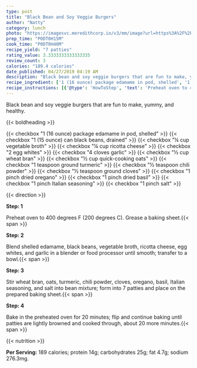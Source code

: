 ```yaml
---
type: post
title: "Black Bean and Soy Veggie Burgers"
author: "Natty"
category: lunch
photo: "https://imagesvc.meredithcorp.io/v3/mm/image?url=https%3A%2F%2Fimages.media-allrecipes.com%2Fuserphotos%2F1387563.jpg"
prep_time: "P0DT0H15M"
cook_time: "P0DT0H40M"
recipe_yield: "7 patties"
rating_value: 3.3333333333333335
review_count: 3
calories: "189.4 calories"
date_published: 04/27/2019 04:19 AM
description: "Black bean and soy veggie burgers that are fun to make, yummy, and healthy."
recipe_ingredient: ['1 (16 ounce) package edamame in pod, shelled', '1 (15 ounce) can black beans, drained', '¼ cup vegetable broth', '¼ cup ricotta cheese', '2 egg whites', '4 cloves garlic', '½ cup wheat bran', '½ cup quick-cooking oats', '1 teaspoon ground turmeric', '½ teaspoon chili powder', '½ teaspoon ground cloves', '1 pinch dried oregano', '1 pinch dried basil', '1 pinch Italian seasoning', '1 pinch salt']
recipe_instructions: [{'@type': 'HowToStep', 'text': 'Preheat oven to 400 degrees F (200 degrees C). Grease a baking sheet.\n'}, {'@type': 'HowToStep', 'text': 'Blend shelled edamame, black beans, vegetable broth, ricotta cheese, egg whites, and garlic in a blender or food processor until smooth; transfer to a bowl.\n'}, {'@type': 'HowToStep', 'text': 'Stir wheat bran, oats, turmeric, chili powder, cloves, oregano, basil, Italian seasoning, and salt into bean mixture; form into 7 patties and place on the prepared baking sheet.\n'}, {'@type': 'HowToStep', 'text': 'Bake in the preheated oven for 20 minutes; flip and continue baking until patties are lightly browned and cooked through, about 20 more minutes.\n'}]
---
```


Black bean and soy veggie burgers that are fun to make, yummy, and healthy. 

{{< boldheading >}}

{{< checkbox "1 (16 ounce) package edamame in pod, shelled" >}}
{{< checkbox "1 (15 ounce) can black beans, drained" >}}
{{< checkbox "¼ cup vegetable broth" >}}
{{< checkbox "¼ cup ricotta cheese" >}}
{{< checkbox "2  egg whites" >}}
{{< checkbox "4 cloves garlic" >}}
{{< checkbox "½ cup wheat bran" >}}
{{< checkbox "½ cup quick-cooking oats" >}}
{{< checkbox "1 teaspoon ground turmeric" >}}
{{< checkbox "½ teaspoon chili powder" >}}
{{< checkbox "½ teaspoon ground cloves" >}}
{{< checkbox "1 pinch dried oregano" >}}
{{< checkbox "1 pinch dried basil" >}}
{{< checkbox "1 pinch Italian seasoning" >}}
{{< checkbox "1 pinch salt" >}}


{{< direction >}}

**Step: 1**

Preheat oven to 400 degrees F (200 degrees C). Grease a baking sheet.{{< span >}}

**Step: 2**

Blend shelled edamame, black beans, vegetable broth, ricotta cheese, egg whites, and garlic in a blender or food processor until smooth; transfer to a bowl.{{< span >}}

**Step: 3**

Stir wheat bran, oats, turmeric, chili powder, cloves, oregano, basil, Italian seasoning, and salt into bean mixture; form into 7 patties and place on the prepared baking sheet.{{< span >}}

**Step: 4**

Bake in the preheated oven for 20 minutes; flip and continue baking until patties are lightly browned and cooked through, about 20 more minutes.{{< span >}}

{{< nutrition >}}

**Per Serving:** 189 calories; protein 14g; carbohydrates 25g; fat 4.7g; sodium 276.3mg.